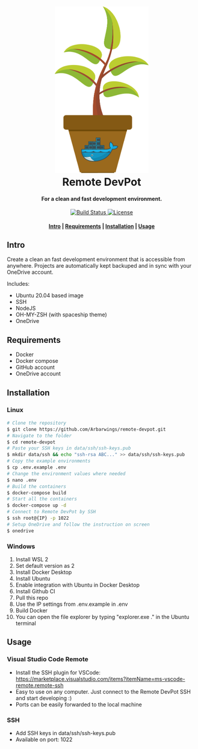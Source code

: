 <h1 align="center">
  <a href="https://github.com/Arbarwings/remote-devpot">
    <img src="https://raw.githubusercontent.com/Arbarwings/remote-devpot/master/.github/logo.svg" alt="Remote DevPot" width="250">
  </a>
  <br>Remote DevPot<br>
</h1>

<h4 align="center">For a clean and fast development environment.</h4>

<p align="center">
  <a href="https://github.com/Arbarwings/remote-devpot/actions">
    <img src="https://img.shields.io/github/workflow/status/Arbarwings/remote-devpot/Docker%20Image%20CI/master?style=flat-square"
      alt="Build Status" />
  </a>
  <a href="https://github.com/Arbarwings/remote-devpot/blob/master/LICENSE">
    <img src="https://img.shields.io/github/license/Arbarwings/remote-devpot?style=flat-square"
      alt="License" />
  </a>
</p>

<div align="center">
  <h4>
    <a href="#intro">Intro</a> |
    <a href="#requirements">Requirements</a> |
    <a href="#installation">Installation</a> |
    <a href="#usage">Usage</a>
  </h4>
</div>

## Intro

Create a clean an fast development environment that is accessible from anywhere. Projects are automatically kept backuped and in sync with your OneDrive account.

Includes:

- Ubuntu 20.04 based image
- SSH
- NodeJS
- OH-MY-ZSH (with spaceship theme)
- OneDrive

## Requirements

- Docker
- Docker compose
- GitHub account
- OneDrive account

## Installation

### Linux

```sh
# Clone the repository
$ git clone https://github.com/Arbarwings/remote-devpot.git
# Navigate to the folder
$ cd remote-devpot
# Paste your SSH keys in data/ssh/ssh-keys.pub
$ mkdir data/ssh && echo "ssh-rsa ABC..." >> data/ssh/ssh-keys.pub
# Copy the example environments
$ cp .env.example .env
# Change the environment values where needed
$ nano .env
# Build the containers
$ docker-compose build
# Start all the containers
$ docker-compose up -d
# Connect to Remote DevPot by SSH
$ ssh root@{IP} -p 1022
# Setup OneDrive and follow the instruction on screen
$ onedrive
```

### Windows

1. Install WSL 2
2. Set default version as 2
3. Install Docker Desktop
4. Install Ubuntu
5. Enable integration with Ubuntu in Docker Desktop
6. Install Github CI
7. Pull this repo
8. Use the IP settings from .env.example in .env
9. Build Docker
10. You can open the file explorer by typing "explorer.exe ." in the Ubuntu terminal

## Usage

### Visual Studio Code Remote

- Install the SSH plugin for VSCode: https://marketplace.visualstudio.com/items?itemName=ms-vscode-remote.remote-ssh
- Easy to use on any computer. Just connect to the Remote DevPot SSH and start developing :)
- Ports can be easily forwarded to the local machine

### SSH

- Add SSH keys in data/ssh/ssh-keys.pub
- Available on port: 1022
